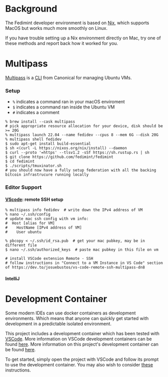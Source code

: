 # Background

The Fedimint developer environment is based on [Nix](https://nixos.org/), which supports MacOS but works much more smoothly on Linux.

If you have trouble setting up a Nix environment directly on Mac, try one of these methods and report back how it worked for you.

# Multipass

[Multipass](https://multipass.run/) is a [CLI](https://multipass.run/docs/multipass-cli-commands) from Canonical for managing Ubuntu VMs.

### Setup

 - `%` indicates a command ran in your macOS enviroment
 - `$` indicates a command ran inside the Ubuntu VM
 - `#` indicates a comment
 
```shell
% brew install --cask multipass
# pick appropriate resource allocation for your device, disk should be >= 20G
% multipass launch 22.04 --name fedidev --cpus 8 --mem 6G --disk 20G 
% multipass shell fedidev
$ sudo apt-get install build-essential
$ sh <(curl -L https://nixos.org/nix/install) --daemon
$ curl --proto '=https' --tlsv1.2 -sSf https://sh.rustup.rs | sh
$ git clone https://github.com/fedimint/fedimint
$ cd fedimint
$ ./scripts/tmuxinator.sh
# you should now have a fully setup federation with all the backing bitcoin infrastrucure running locally
```

### Editor Support

#### [VScode](https://dev.to/josuebustos/vs-code-remote-ssh-multipass-dn8): remote SSH setup

 ```shell
% multipass info fedidev  # write down the IPv4 address of VM
% nano ~/.ssh/config
# update mac ssh config with vm info:
#  Host [alias for VM]
#    HostName [IPv4 address of VM]
#    User ubuntu

% pbcopy < ~/.ssh/id_rsa.pub  # get your mac pubkey, may be in different file
$ nano ~/.ssh/authorized_keys  # paste mac pubkey in this file on vm

# install VSCode extension Remote - SSH 
# follow instructions in "Connect to a VM Instance in VS Code" section of https://dev.to/josuebustos/vs-code-remote-ssh-multipass-dn8
 ```
 
 #### IntelliJ

# Development Container

Some modern IDEs can use docker containers as development environments. Which means that anyone can quickly get started with development in a predictable isolated environment.

This project includes a development container which has been tested with [VSCode](https://code.visualstudio.com). More information on VSCode development containers can be found [here](https://code.visualstudio.com/docs/remote/containers). More information on this project's development container can be found [here](../.devcontainer/README.md).

To get started, simply open the project with VSCode and follow its prompt to use the development container. You may also wish to consider [these](https://code.visualstudio.com/docs/remote/containers#_installation) instructions.